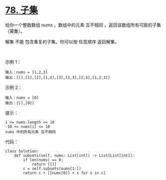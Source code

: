 # [78. 子集](https://leetcode-cn.com/problems/subsets/)

给你一个整数数组 nums ，数组中的元素 互不相同 。返回该数组所有可能的子集（幂集）。

解集 不能 包含重复的子集。你可以按 任意顺序 返回解集。

 

示例 1：
```
输入：nums = [1,2,3]
输出：[[],[1],[2],[1,2],[3],[1,3],[2,3],[1,2,3]]
```
示例 2：
```
输入：nums = [0]
输出：[[],[0]]
```

提示：
```
1 <= nums.length <= 10
-10 <= nums[i] <= 10
nums 中的所有元素 互不相同
```

代码：
```python3
class Solution:
    def subsets(self, nums: List[int]) -> List[List[int]]:
        if len(nums) == 0:
            return [[]]
        c = self.subsets(nums[1:])
        return c + [[nums[0]] + s for s in c]
```